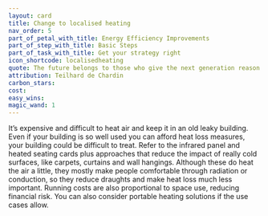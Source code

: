 ```yaml
---
layout: card
title: Change to localised heating
nav_order: 5
part_of_petal_with_title: Energy Efficiency Improvements
part_of_step_with_title: Basic Steps
part_of_task_with_title: Get your strategy right
icon_shortcode: localisedheating
quote: The future belongs to those who give the next generation reason for hope.
attribution: Teilhard de Chardin
carbon_stars: 
cost: 
easy_wins: 
magic_wand: 1
---
```


<p>It’s expensive and difficult to heat air and keep it in an old leaky building. Even if your building is so well used you can afford heat loss measures, your building could be difficult to treat. Refer to the infrared panel and heated seating cards plus approaches that reduce the impact of really cold surfaces, like carpets, curtains and wall hangings. Although these do heat the air a little, they mostly make people comfortable through radiation or conduction, so they reduce draughts and make heat loss much less important. Running costs are also proportional to space use, reducing financial risk. You can also consider portable heating solutions if the use cases allow.</p> 
